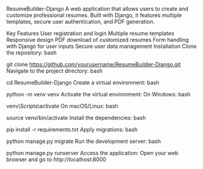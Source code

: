 ResumeBuilder-Django
A web application that allows users to create and customize professional resumes. Built with Django, it features multiple templates, secure user authentication, and PDF generation.

Key Features
User registration and login
Multiple resume templates
Responsive design
PDF download of customized resumes
Form handling with Django for user inputs
Secure user data management
Installation
Clone the repository:
bash

git clone https://github.com/yourusername/ResumeBuilder-Django.git
Navigate to the project directory:
bash

cd ResumeBuilder-Django
Create a virtual environment:
bash

python -m venv venv
Activate the virtual environment:
On Windows:
bash

venv\Scripts\activate
On macOS/Linux:
bash

source venv/bin/activate
Install the dependencies:
bash

pip install -r requirements.txt
Apply migrations:
bash

python manage.py migrate
Run the development server:
bash

python manage.py runserver
Access the application:
Open your web browser and go to http://localhost:8000
